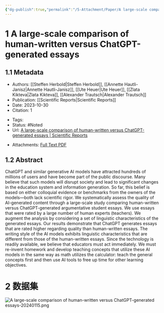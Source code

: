 ```yaml
---
{"dg-publish":true,"permalink":"/5-Attachment/Paper/A large-scale comparison of human-written versus ChatGPT-generated essays/"}
---
```


# 1 A large-scale comparison of human-written versus ChatGPT-generated essays
## 1.1 Metadata
* Authors: [[Steffen Herbold\|Steffen Herbold]], [[Annette Hautli-Janisz\|Annette Hautli-Janisz]], [[Ute Heuer\|Ute Heuer]], [[Zlata Kikteva\|Zlata Kikteva]], [[Alexander Trautsch\|Alexander Trautsch]]
* Publication: [[Scientific Reports\|Scientific Reports]]
* Date: 2023-10-30
* Citation: 1
- Tags: 
- Status: #Noted
- Url: [A large-scale comparison of human-written versus ChatGPT-generated essays | Scientific Reports](https://www.nature.com/articles/s41598-023-45644-9)
* Attachments: [Full Text PDF](zotero://open-pdf/library/items/LQVZA53A)
## 1.2 Abstract
ChatGPT and similar generative AI models have attracted hundreds of millions of users and have become part of the public discourse. Many believe that such models will disrupt society and lead to significant changes in the education system and information generation. So far, this belief is based on either colloquial evidence or benchmarks from the owners of the models—both lack scientific rigor. We systematically assess the quality of AI-generated content through a large-scale study comparing human-written versus ChatGPT-generated argumentative student essays. We use essays that were rated by a large number of human experts (teachers). We augment the analysis by considering a set of linguistic characteristics of the generated essays. Our results demonstrate that ChatGPT generates essays that are rated higher regarding quality than human-written essays. The writing style of the AI models exhibits linguistic characteristics that are different from those of the human-written essays. Since the technology is readily available, we believe that educators must act immediately. We must re-invent homework and develop teaching concepts that utilize these AI models in the same way as math utilizes the calculator: teach the general concepts first and then use AI tools to free up time for other learning objectives.
# 2 数据集
![A large-scale comparison of human-written versus ChatGPT-generated essays-20240115.png](/img/user/5-Attachment/Image/A%20large-scale%20comparison%20of%20human-written%20versus%20ChatGPT-generated%20essays-20240115.png)